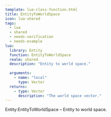 ```yaml
---
template: lua-class-function.html
title: EntityToWorldSpace
icon: lua-shared
tags:
  - lua
  - shared
  - needs-verification
  - needs-example
lua:
  library: Entity
  function: EntityToWorldSpace
  realm: shared
  description: "Entity to world space."
  
  arguments:
    - name: "local"
      type: Vector
  returns:
    - type: Vector
      description: "The world space vector."
---
```


<div class="lua__search__keywords">
Entity:EntityToWorldSpace &#x2013; Entity to world space.
</div>
